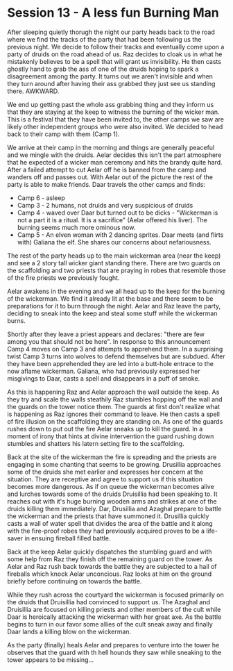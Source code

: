 # Session 13 - A less fun Burning Man

After sleeping quietly thorugh the night our party heads back to the road where we find the tracks of the party that had been following us the previous night. We decide to follow their tracks and eventually come upon a party of druids on the road ahead of us. Raz decides to cloak us in what he mistakenly believes to be a spell that will grant us invisibility. He then casts ghostly hand to grab the ass of one of the druids hoping to spark a disagreement among the party. It turns out we aren't invisible and when they turn around after having their ass grabbed they just see us standing there. AWKWARD.

We end up getting past the whole ass grabbing thing and they inform us that they are staying at the keep to witness the burning of the wicker man. This is a festival that they have been invited to, the other camps we saw are likely other independent groups who were also invited. We decided to head back to their camp with them (Camp 1).

We arrive at their camp in the morning and things are generally peaceful and we mingle with the druids. Aelar decides this isn't the part atmosphere that he expected of a wicker man ceremony and hits the brandy quite hard. After a failed attempt to cut Aelar off he is banned from the camp and wanders off and passes out. With Aelar out of the picture the rest of the party is able to make friends. Daar travels the other camps and finds:

* Camp 6 - asleep
* Camp 3 - 2 humans, not druids and very suspicious of druids
* Camp 4 - waved over Daar but turned out to be dicks - "Wickerman is not a part it is a ritual. It is a sacrifice" (Aelar offered his liver). The burning seems much more ominous now.
* Camp 5 - An elven woman with 2 dancing sprites. Daar meets (and flirts with) Galiana the elf. She shares our concerns about nefariousness.

The rest of the party heads up to the main wickerman area (near the keep) and see a 2 story tall wicker giant standing there. There are two guards on the scaffolding and two priests that are praying in robes that resemble those of the fire priests we previously fought.

Aelar awakens in the evening and we all head up to the keep for the burning of the wickerman. We find it already lit at the base and there seem to be preparations for it to burn through the night. Aelar and Raz leave the party, deciding to sneak into the keep and steal some stuff while the wickerman burns.

Shortly after they leave a priest appears and declares: "there are few among you that should not be here". In response to this announcement Camp 4 moves on Camp 3 and attempts to apprehend them. In a surprising twist Camp 3 turns into wolves to defend themselves but are subdued. After they have been apprehended they are led into a butt-hole entrace to the now aflame wickerman. Galiana, who had previously expressed her misgivings to Daar, casts a spell and disappears in a puff of smoke.

As this is happening Raz and Aelar approach the wall outside the keep. As they try and scale the walls steathily Raz stumbles hopping off the wall and the guards on the tower notice them. The guards at first don't realize what is happening as Raz ignores their command to leave. He then casts a spell of fire illusion on the scaffolding they are standing on. As one of the guards rushes down to put out the fire Aelar sneaks up to kill the guard. In a moment of irony that hints at divine intervention the guard rushing down stumbles and shatters his latern setting fire to the scaffolding.

Back at the site of the wickerman the fire is spreading and the priests are engaging in some chanting that seems to be growing. Drusillia approaches some of the druids she met earlier and expresses her concern at the situation. They are receptive and agree to support us if this situation becomes more dangerous. As if on queue the wickerman becomes alive and lurches towards some of the druids Druisillia had been speaking to. It reaches out with it's huge burning wooden arms and strikes at one of the druids killing them immediately. Dar, Drusillia and Azaghal prepare to battle the wickerman and the priests that have summoned it. Drusillia quickly casts a wall of water spell that divides the area of the battle and it along with the fire-proof robes they had previously acquired proves to be a life-saver in ensuing fireball filled battle.

Back at the keep Aelar quickly dispatches the stumbling guard and with some help from Raz they finish off the remaining guard on the tower. As Aelar and Raz rush back towards the battle they are subjected to a hail of fireballs which knock Aelar unconcious. Raz looks at him on the ground briefly before continuing on towards the battle.

While they rush across the courtyard the wickerman is focused primarily on the druids that Druisillia had convinced to support us. The Azaghal and Druisillia are focused on killing priests and other members of the cult while Daar is heroically attacking the wickerman with her great axe. As the battle begins to turn in our favor some allies of the cult sneak away and finally Daar lands a killing blow on the wickerman.

As the party (finally) heals Aelar and prepares to venture into the tower he observes that the guard with th hell hounds they saw while sneaking to the tower appears to be missing...

